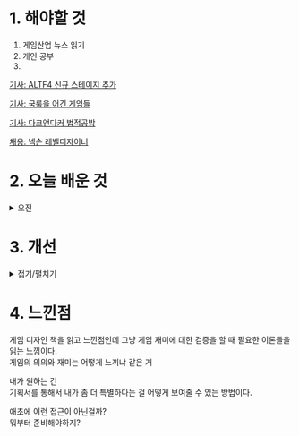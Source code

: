 
# 1. 해야할 것

1. 게임산업 뉴스 읽기 
2. 개인 공부  
3. 

[기사: ALTF4 신규 스테이지 추가](https://www.gamemeca.com/view.php?gid=1749636)

[기사: 국룰을 어긴 게임들](https://www.gamemeca.com/view.php?gid=1749621)

[기사: 다크앤다커 법적공방](https://www.gameple.co.kr/news/articleView.html?idxno=209732)

[채용: 넥슨 레벨디자이너](https://www.gamejob.co.kr/List_GI/GIB_Read.asp?GI_No=242841)



# 2. 오늘 배운 것

<details>
<summary>오전</summary>

## 오늘의 뉴스
### ALTF4 신규 스테이지 추가
![image](https://github.com/JM94Ent/TIL-WIL/assets/143363550/df8057bf-cb6c-4783-9c3e-f425ce09c6a2)
```
개인적으로는 좋아하는 장르의 게임이 아니다.
열받게 만드는 레벨을 잘 짜맞추어 
```

### 국룰을 어긴 게임들
![image](https://github.com/JM94Ent/TIL-WIL/assets/143363550/78d2a0e3-0be1-44d8-b5e2-00d23a8a4d03)
```
슈퍼피플2
시즌2가 아닌 후속작에나 쓰이는 넘버링을 사용하여 새로운 게임인척 돌아왔지만 서비스 종료를 했다.
후속작으로 나올 때 쓰이는 넘버링을 사용했지만 실질적으로는 시즌2였고 별로 바뀐것도 없어서 멸망했다.
시즌2의 좋은 예시는 로스트아크가 떠오른다.
시즌2를 맞이해서 빠른 업데이트와 군단장레이드가 나와서 사람들이 매월 매주 즐길거리가 넘쳐나던 때였으니까

프로젝트 좀보이드, 스타 시티즌
얼리엑세스를 풀지않고 계속해서 유지하고 있는 게임.
프로젝트 좀보이드는 실제로 플레이했을 때 완성된 게임이라고 느꼈다. 모드 지원이나 튜토리얼 등이 좀더 추가되면 좋겠지만
그런 것들 없이도 잘 돌아가니까...
스타 시티즌은 플레이해보진 않았지만 좀보이드와 같이 얼리엑세스를 계속 유지하며 펀딩을 받는 게임이라고 불린다.
만일 이 게임들이 정식 출시를 한다면 얼마나 많이 변할까? 장장 12년이다.

디아블로4
게임 패키지에 정작 게임이 없는 상태
게임 굿즈를 판매하면서 게임이 안들어간 패키지는 앞서서도 있었지만 실제로는 디아블로4가 비싼 정발가와
재미없는 서비스 때문에 욕을먹은게 아닐까?
디아블로4는 정발가가 너무 비싸서 사서 해보고 싶지 않아 그냥 테스트 기간에 잠깐 해봤다.
디아블로3와 뭐가 그렇게 많이 바뀐지 모르겠다는게 내 생각이었다.
크게 변화한게 없이 가격만 오른 상태로 출시해서 이런 취급을 받은 원인일 것이다.

부유천하
점검은 끝이 있다는 걸 부순 게임
점검이 계속이어지다가 개발사가 서비스 종료를 하여 점검이 끝나지않고 게임이 끝나버렸다.
게임 플레이를 해보진 않아서 무슨게임인지는 모르겠지만... 플레이어들 입장에서는 많이 아쉬울 것 같다.

고트 시뮬레이션3
넘버링을 따르지 않은 게임
고트 시뮬레이션 이후 고트 시뮬레이션2가 아닌 3가 나와버렸다.
게임 내용을 떠나서 이런 국룰을 부숨으로써 광고 효과나 재미를 추구한 게 아닐까?
```
### 다크앤다커 법적공방
![image](https://github.com/JM94Ent/TIL-WIL/assets/143363550/eccb21bf-5585-45a0-9793-8bf25653a2e7)
```
회사 내부 프로젝트가 밖으로 나가 게임이 된 사례
회사 프로젝트냐 아니냐라는 시비로 현재 법적 공방이 계속되고 있다.
확실한 판결이 나야 제대로 된 말을 할 수 있겠지만 회사 내에서 시작된 프로젝트는
회사의 개인 소유이다. 그렇지 않으면 뭣하러 월급을 주겠는가?
컨텐츠 주제라서 판결이 나면 이후 정확한 지표가 될 것 같다.
```


</details>




# 3. 개선


<details>
<summary>접기/펼치기</summary>


</details>



# 4. 느낀점
게임 디자인 책을 읽고 느낀점인데 그냥 게임 재미에 대한 검증을 할 때 필요한 이론들을 읽는 느낌이다.\
게임의 의의와 재미는 어떻게 느끼냐 같은 거

내가 원하는 건\
기획서를 통해서 내가 좀 더 특별하다는 걸 어떻게 보여줄 수 있는 방법이다.

애초에 이런 접근이 아닌걸까?\
뭐부터 준비해야하지?

